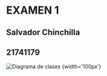 # EXAMEN 1

## Salvador Chinchilla 
## 21741179

![Diagrama de clases](https://app.genmymodel.com/api/projects/_cvi9gGCOEe2ck8ytUMEi6A/diagrams/_cvi9g2COEe2ck8ytUMEi6A/svg) {width='100px'}